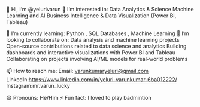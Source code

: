 👋 Hi, I’m @yelurivarun
👀 I’m interested in:
Data Analytics & Science
Machine Learning and AI
Business Intelligence & Data Visualization (Power BI, Tableau)



🌱 I’m currently learning:
Python ,
SQL Databases ,
Machine Learning 
💞️ I’m looking to collaborate on:
Data analysis and machine learning projects
Open-source contributions related to data science and analytics
Building dashboards and interactive visualizations with Power BI and Tableau
Collaborating on projects involving AI/ML models for real-world problems


📫 How to reach me:
Email: varunkumaryeluri@gmail.com
LinkedIn:https://www.linkedin.com/in/yeluri-varunkumar-6ba012222/
Instagram:mr.varun_lucky




😄 Pronouns:
He/Him
⚡ Fun fact:
I loved to play badmintion 
 
<!---
yelurivarun/yelurivarun is a ✨ special ✨ repository because its `README.md` (this file) appears on your GitHub profile.
You can click the Preview link to take a look at your changes.
--->
